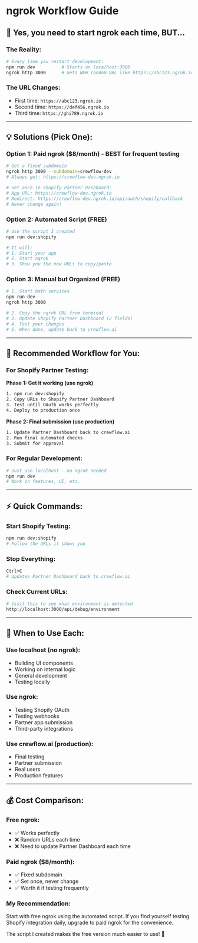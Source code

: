 # ngrok Workflow Guide

## 🔄 **Yes, you need to start ngrok each time, BUT...**

### **The Reality:**
```bash
# Every time you restart development:
npm run dev          # Starts on localhost:3000
ngrok http 3000      # Gets NEW random URL like https://abc123.ngrok.io
```

### **The URL Changes:**
- First time: `https://abc123.ngrok.io`
- Second time: `https://def456.ngrok.io` 
- Third time: `https://ghi789.ngrok.io`

---

## 💡 **Solutions (Pick One):**

### **Option 1: Paid ngrok ($8/month) - BEST for frequent testing**
```bash
# Get a fixed subdomain
ngrok http 3000 --subdomain=crewflow-dev
# Always get: https://crewflow-dev.ngrok.io

# Set once in Shopify Partner Dashboard:
# App URL: https://crewflow-dev.ngrok.io
# Redirect: https://crewflow-dev.ngrok.io/api/auth/shopify/callback
# Never change again!
```

### **Option 2: Automated Script (FREE)**
```bash
# Use the script I created
npm run dev:shopify

# It will:
# 1. Start your app
# 2. Start ngrok
# 3. Show you the new URLs to copy/paste
```

### **Option 3: Manual but Organized (FREE)**
```bash
# 1. Start both services
npm run dev
ngrok http 3000

# 2. Copy the ngrok URL from terminal
# 3. Update Shopify Partner Dashboard (2 fields)
# 4. Test your changes
# 5. When done, update back to crewflow.ai
```

---

## 🎯 **Recommended Workflow for You:**

### **For Shopify Partner Testing:**

**Phase 1: Get it working (use ngrok)**
```bash
1. npm run dev:shopify
2. Copy URLs to Shopify Partner Dashboard
3. Test until OAuth works perfectly
4. Deploy to production once
```

**Phase 2: Final submission (use production)**
```bash
1. Update Partner Dashboard back to crewflow.ai
2. Run final automated checks
3. Submit for approval
```

### **For Regular Development:**
```bash
# Just use localhost - no ngrok needed
npm run dev
# Work on features, UI, etc.
```

---

## ⚡ **Quick Commands:**

### **Start Shopify Testing:**
```bash
npm run dev:shopify
# Follow the URLs it shows you
```

### **Stop Everything:**
```bash
Ctrl+C
# Updates Partner Dashboard back to crewflow.ai
```

### **Check Current URLs:**
```bash
# Visit this to see what environment is detected
http://localhost:3000/api/debug/environment
```

---

## 🤔 **When to Use Each:**

### **Use localhost (no ngrok):**
- Building UI components
- Working on internal logic
- General development
- Testing locally

### **Use ngrok:**
- Testing Shopify OAuth
- Testing webhooks
- Partner app submission
- Third-party integrations

### **Use crewflow.ai (production):**
- Final testing
- Partner submission
- Real users
- Production features

---

## 💰 **Cost Comparison:**

### **Free ngrok:**
- ✅ Works perfectly
- ❌ Random URLs each time
- ❌ Need to update Partner Dashboard each time

### **Paid ngrok ($8/month):**
- ✅ Fixed subdomain
- ✅ Set once, never change
- ✅ Worth it if testing frequently

### **My Recommendation:**
Start with free ngrok using the automated script. If you find yourself testing Shopify integration daily, upgrade to paid ngrok for the convenience.

The script I created makes the free version much easier to use! 🚀
